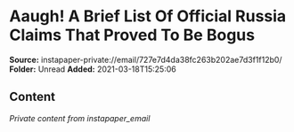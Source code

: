 # Aaugh! A Brief List Of Official Russia Claims That Proved To Be Bogus

**Source:** instapaper-private://email/727e7d4da38fc263b202ae7d3f1f12b0/
**Folder:** Unread
**Added:** 2021-03-18T15:25:06




## Content
*Private content from instapaper_email*
